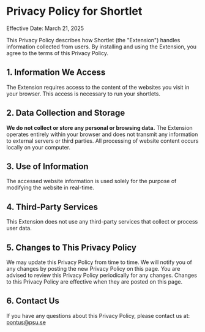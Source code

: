 # Privacy Policy for Shortlet

Effective Date: March 21, 2025

This Privacy Policy describes how Shortlet (the "Extension") handles information collected from users. By installing and using the Extension, you agree to the terms of this Privacy Policy.

## 1. Information We Access

The Extension requires access to the content of the websites you visit in your browser. This access is necessary to run your shortlets.

## 2. Data Collection and Storage

**We do not collect or store any personal or browsing data.** The Extension operates entirely within your browser and does not transmit any information to external servers or third parties. All processing of website content occurs locally on your computer.

## 3. Use of Information

The accessed website information is used solely for the purpose of modifying the website in real-time.

## 4. Third-Party Services

This Extension does not use any third-party services that collect or process user data.

## 5. Changes to This Privacy Policy

We may update this Privacy Policy from time to time. We will notify you of any changes by posting the new Privacy Policy on this page. You are advised to review this Privacy Policy periodically for any changes. Changes to this Privacy Policy are effective when they are posted on this page.

## 6. Contact Us

If you have any questions about this Privacy Policy, please contact us at: pontus@psu.se
